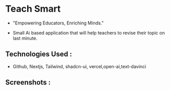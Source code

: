 # Teach Smart 
- "Empowering Educators, Enriching Minds."

- Small Ai based application that will help teachers to revise their topic on last minute.



## Technologies Used :

- Github, Nextjs, Tailwind, shadcn-ui, vercel,open-ai,text-davinci

## Screenshots : 
